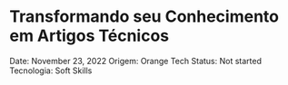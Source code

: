 # Transformando seu Conhecimento em Artigos Técnicos

Date: November 23, 2022
Origem: Orange Tech
Status: Not started
Tecnologia: Soft Skills